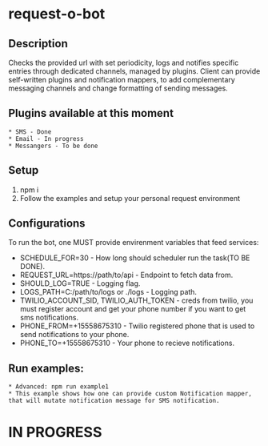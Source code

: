 # request-o-bot

## Description
Checks the provided url with set periodicity, logs and notifies specific entries through dedicated channels, managed by plugins.
Client can provide self-written plugins and notification mappers, to add complementary messaging channels and change formatting of sending messages.

## Plugins available at this moment
    * SMS - Done
    * Email - In progress
    * Messangers - To be done

## Setup
  1) npm i
  2) Follow the examples and setup your personal request environment

## Configurations
To run the bot, one MUST provide envirenment variables that feed services: 
- SCHEDULE_FOR=30 - How long should scheduler run the task(TO BE DONE).
- REQUEST_URL=https://path/to/api - Endpoint to fetch data from.
- SHOULD_LOG=TRUE - Logging flag.
- LOGS_PATH=C:/path/to/logs or ./logs - Logging path.
- TWILIO_ACCOUNT_SID, TWILIO_AUTH_TOKEN - creds from twilio, you must register account and get your phone number if you want to get sms notifications.
- PHONE_FROM=+15558675310 - Twilio registered phone that is used to send notifications to your phone.
- PHONE_TO=+15558675310 - Your phone to recieve notifications.

## Run examples:
    * Advanced: npm run example1
    * This example shows how one can provide custom Notification mapper, that will mutate notification message for SMS notification.

# IN PROGRESS
